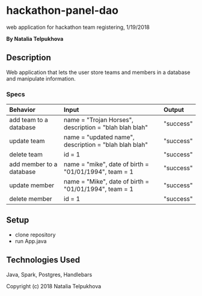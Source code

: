 # hackathon-panel-dao

web application for hackathon team registering, 1/19/2018

**By Natalia Telpukhova**

## Description

Web application that lets the user store teams and members in a database and manipulate information.

### Specs
| Behavior | Input | Output |
| :-------------     | :------------- | :------------- |
| add team to a database | name = "Trojan Horses", description = "blah blah blah" | "success" |
| update team | name = "updated name", description = "blah blah blah" | "success" |
| delete team | id = 1 | "success" |
| add member to a database | name = "mike", date of birth = "01/01/1994", team = 1 | "success" |
| update member | name = "Mike", date of birth = "01/01/1994", team = 1 | "success" |
| delete member | id = 1 | "success" |

## Setup

* clone repository
* run App.java

## Technologies Used

Java, Spark, Postgres, Handlebars

Copyright (c) 2018 Natalia Telpukhova
